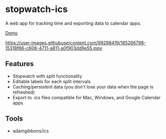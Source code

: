 # stopwatch-ics

A web app for tracking time and exporting data to calendar apps.

[Demo](https://gateway.pinata.cloud/ipfs/QmfKtJKkykX977LaS7BBrPkL4aaUdqFjcu49GFatp2t1pp/)

https://user-images.githubusercontent.com/99288419/185266798-15318f66-c606-4711-a811-a0f903dd9e55.mov

## Features
- Stopwatch with split functionality
- Editable labels for each split intervals
- Caching/persistent data (you don't lose your data when the page is refreshed)
- Export to .ics files compatible for Mac, Windows, and Google Calendar apps

## Tools

- adamgibbons/ics
